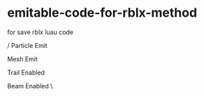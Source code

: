 # emitable-code-for-rblx-method
for save rblx luau code

/
Particle Emit

Mesh Emit

Trail Enabled

Beam Enabled
\
